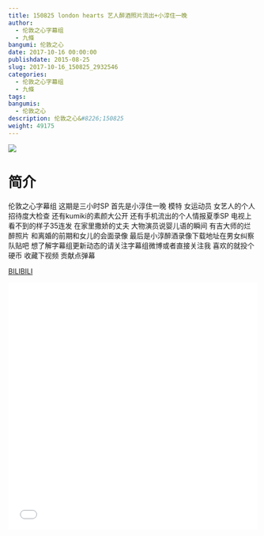 ```yaml
---
title: 150825 london hearts 艺人醉酒照片流出+小淳住一晚
author: 
  - 伦敦之心字幕组
  - 九條
bangumi: 伦敦之心
date: 2017-10-16 00:00:00
publishdate: 2015-08-25
slug: 2017-10-16_150825_2932546
categories: 
  - 伦敦之心字幕组
  - 九條
tags: 
bangumis: 
  - 伦敦之心
description: 伦敦之心&#8226;150825
weight: 49175
---
```


![](https://i.imgur.com/T0OWSW1.jpg)

# 简介  
伦敦之心字幕组 这期是三小时SP 首先是小淳住一晚 模特 女运动员 女艺人的个人招待度大检查 还有kumiki的素颜大公开 还有手机流出的个人情报夏季SP 电视上看不到的样子35连发 在家里撒娇的丈夫 大物演员说婴儿语的瞬间 有吉大师的烂醉照片 和离婚的前期和女儿的会面录像 最后是小淳醉酒录像下载地址在男女纠察队贴吧 想了解字幕组更新动态的请关注字幕组微博或者直接关注我 喜欢的就投个硬币 收藏下视频 贡献点弹幕




  [BILIBILI](https://www.bilibili.com/video/av2932546/)


<div class="vcontainer">  <iframe class='video' src="//www.bilibili.com/blackboard/player.html?aid=2932546" width="100%" height="500" frameborder="0" allowfullscreen="allowfullscreen"></iframe></div>
